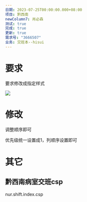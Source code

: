 ```yaml
---
日期: 2023-07-25T00:00:00.000+08:00
项目: 黔西南
newColumn7: 肖必森
测试: true
完成: true
更新: true
需求号: "3666507"
业务: 交班本--hisui
---
```


# 要求

要求修改成指定样式

![](https://secure2.wostatic.cn/static/qew6EJ4LYwHw7LJ7H9RLJ8/image.png?auth_key=1690535768-wZayYc7dG9dT6iA3coodeQ-0-a1f6a4b879ed815317caaa167cd89a61)

# 修改

调整顺序即可

优先级统一设置成1，列顺序设置即可

# 其它

## 黔西南病室交班csp

nur.shift.index.csp